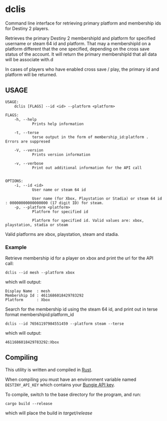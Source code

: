 # dclis

Command line interface for retrieving primary platform and membership ids for Destiny 2 players.

Retrieves the primary Destiny 2 membershipId and platform for specified username or steam 64 id and platform. That may a membershipId on a platform different that the one specified, depending on the cross save status of the account. It will return the primary membershipId that all data will be associate with.d

In cases of players who have enabled cross save / play, the primary id and platform will be returned.

## USAGE
```
USAGE:
    dclis [FLAGS] --id <id> --platform <platform>

FLAGS:
    -h, --help       
            Prints help information

    -t, --terse      
            terse output in the form of membership_id:platform . Errors are suppresed

    -V, --version    
            Prints version information

    -v, --verbose    
            Print out additional information for the API call


OPTIONS:
    -i, --id <id>                
            User name or steam 64 id
            
            User name (for Xbox, Playstation or Stadia) or steam 64 id : 00000000000000000 (17 digit ID) for steam.
    -p, --platform <platform>    
            Platform for specified id
            
            Platform for specified id. Valid values are: xbox, playstation, stadia or steam
```

Valid platforms are xbox, playstation, steam and stadia.

### Example

Retrieve membership id for a player on xbox and print the url for the API call:
```
dclis --id mesh --platform xbox
```

which will output:

```
Display Name  : mesh
Membership Id : 4611686018429783292
Platform      : Xbox
```

Search for the membership id using the steam 64 id, and print out in terse format membershipid:platform_id
```
dclis --id 76561197984551459 --platform steam --terse
```

which will output:

```
4611686018429783292:Xbox
```


## Compiling

This utility is written and compiled in [Rust](https://www.rust-lang.org/).

When compiling you must have an environment variable named `DESTINY_API_KEY` which contains your [Bungie API key](https://www.bungie.net/en/Application).

To compile, switch to the base directory for the program, and run:

```
cargo build --release
```

which will place the build in *target/release*